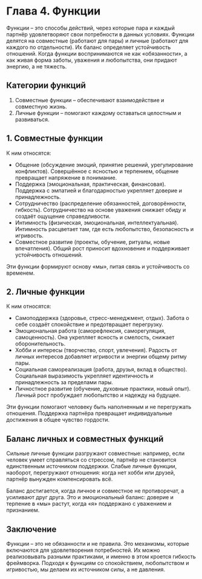 # Глава 4. Функции

Функции – это способы действий, через которые пара и каждый партнёр удовлетворяют свои потребности в данных условиях. Функции делятся на совместные (работают для пары) и личные (работают для каждого по отдельности). Их баланс определяет устойчивость отношений. Когда функции воспринимаются не как «обязанности», а как живая форма заботы, уважения и любопытства, они придают энергию, а не тяжесть.

## Категории функций

1. Совместные функции – обеспечивают взаимодействие и совместную жизнь.
2. Личные функции – помогают каждому оставаться целостным и развиваться.

## 1. Совместные функции

К ним относятся:

- Общение (обсуждение эмоций, принятие решений, урегулирование конфликтов).
  Совершённое с ясностью и терпением, общение превращает напряжение в понимание.
- Поддержка (эмоциональная, практическая, финансовая).
  Поддержка с эмпатией и благодарностью укрепляет доверие и принадлежность.
- Сотрудничество (распределение обязанностей, договорённости, гибкость).
  Сотрудничество на основе уважения снижает обиду и создаёт ощущение справедливости.
- Интимность (физическая, эмоциональная, интеллектуальная).
  Интимность расцветает там, где есть любопытство, безопасность и игривость.
- Совместное развитие (проекты, обучение, ритуалы, новые впечатления).
  Общий рост приносит вдохновение и поддерживает устойчивость отношений.

Эти функции формируют основу «мы», питая связь и устойчивость со временем.

## 2. Личные функции

К ним относятся:

- Самоподдержка (здоровье, стресс-менеджмент, отдых).
  Забота о себе создаёт спокойствие и предотвращает перегрузку.
- Эмоциональная работа (саморефлексия, саморегуляция, самоценность).
  Она укрепляет ясность и смелость, снижает оборонительность.
- Хобби и интересы (творчество, спорт, увлечения).
  Радость от личных интересов добавляет игривости и энергии общему ритму пары.
- Социальная самореализация (работа, друзья, вклад в общество).
  Социальная выразимость укрепляет идентичность и принадлежность за пределами пары.
- Личностное развитие (обучение, духовные практики, новый опыт).
  Личный рост пробуждает любопытство и надежду на будущее.

Эти функции помогают человеку быть наполненным и не перегружать отношения. Поддержка партнёра превращает индивидуальные достижения в общее чувство гордости.

## Баланс личных и совместных функций

Сильные личные функции разгружают совместные: например, если человек умеет справляться со стрессом, партнёр не становится единственным источником поддержки. Слабые личные функции, наоборот, перегружают отношения: когда нет хобби или друзей, партнёр вынужден компенсировать всё.

Баланс достигается, когда личное и совместное не противоречат, а усиливают друг друга. Это и эмоциональный баланс: доверие и терпение в «мы» растут, когда «я» поддержано с уважением и признанием.

## Заключение

Функции – это не обязанности и не правила. Это механизмы, которые включаются для удовлетворения потребностей. Их можно реализовывать разными практиками, и именно в этом кроется гибкость фреймворка. Подходя к функциям со спокойствием, любопытством и игривостью, мы делаем их источником силы, а не давления.
